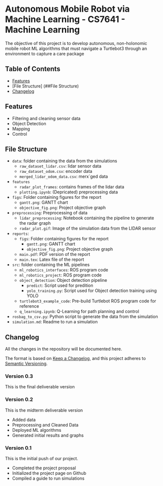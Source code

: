 # Autonomous Mobile Robot via Machine Learning - CS7641 - Machine Learning

The objective of this project is to develop autonomous, non-holonomic mobile robot ML algorithms that must navigate a Turtlebot3 through an environment to capture a care package

## Table of Contents
- [Features](##Features)
- [File Structure] (##File Structure)
- [Changelog](##Changelog)

## Features
<!-- - Data Collection -->
- Filtering and cleaning sensor data
- Object Detection
- Mapping
- Control

## File Structure
- `data`: folder containing the data from the simulations
    - `raw_dataset_lidar.csv`: lidar sensor data
    - `raw_dataset_odom.csv`: encoder data
    - `merged_lidar_odom_data.csv`: merx`ged data
- `features`
    - `radar_plot_frames`: contains frames of the lidar data
    - `plotting.ipynb`: (Depricated) preprocessing data
- `figs`: Folder containing figures for the report
    - `gantt.png`: GANTT chart
    - `objective_fig.png`: Project objective graph
- `preprocessing`: Preprocessing of data
    - `lidar_preprocessing`: Notebook containing the pipeline to generate the radar graph
    - `radar_plot.gif`: Image of the simulation data from the LIDAR sensor
- `reports`:
    - `figs`: Folder containing figures for the report
        - `gantt.png`: GANTT chart
        - `objective_fig.png`: Project objective graph
    - `main.pdf`: PDF version of the report
    - `main.tex`: Latex file of the report
- `src`: folder containing the ML pipelines
    - `ml_robotics_interfaces`: ROS program code
    - `ml_robotics_project`: ROS program code
    - `object_detection`: Object detection pipeline
        - `predict`: Script used for predition
        - `yolo_training.py`: Script used for Object detection training using YOLO
    - `turtlebot3_example_code`: Pre-build Turtlebot ROS program code for reference
    - `q_learning.ipynb`: Q-Learning for path planning and control
- `rosbag_to_csv.py`: Python script to generate the data from the simulation
- `simulation.md`: Readme to run a simulation


## Changelog
All the changes in the repository will be documented here.

The format is based on [Keep a Changelog](https://keepachangelog.com/en/1.0.0/),
and this project adheres to [Semantic Versioning](https://semver.org/spec/v2.0.0.html).

### Version 0.3
This is the final deliverable version


### Version 0.2

This is the midterm deliverable version
- Added data
- Preprocessing and Cleaned Data
- Deployed ML algorithms
- Generated initial results and graphs

### Version 0.1

This is the initial push of our project.
- Completed the project proposal
- Initialized the project page on Github
- Compiled a guide to run simulations
